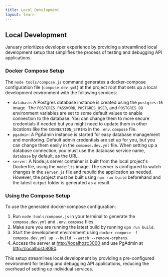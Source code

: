 ```yaml
---
title: Local Development
layout: learn
---
```


## Local Development

January prioritizes developer experience by providing a streamlined local development setup that simplifies the process of testing and debugging API applications.

### Docker Compose Setup

The `node tools/compose.js` command generates a docker-compose configuration file (`compose.dev.yml`) at the project root that sets up a local development environment with the following services:

- `database`: A Postgres database instance is created using the `postgres:16` image. The `POSTGRES_PASSWORD`, `POSTGRES_USER`, and `POSTGRES_DB` environment variables are set to some default values to enable connection to the database. You can change them to more secure credentials if needed but you might need to update them in other locations like the `CONNECTION_STRING` in the `.env.compose` file.
- `pgadmin`: A PgAdmin instance is started for easy database management and monitoring. Default admin credentials are set up for you, but you can change them easily in the `compose.dev.yml` file. When setting up a database connection, you must use the database service name, `database` by default, as the URL.
- `server`: A Node.js server container is built from the local project's Dockerfile, using the `node:lts` image. The server is configured to watch changes in the `server.js` file and rebuild the application as needed. However, the project must be built using `npm run build` beforehand and the latest `output` folder is generated as a result.

### Using the Compose Setup

To use the generated docker-compose configuration:

1. Run `node tools/compose.js` in your terminal to generate the `compose.dev.yml` and `.env.compose` files.
2. Make sure you are running the latest build by running `npm run build`.
3. Start the development environment using `docker-compose -f compose.dev.yml up --build --watch --remove-orphans`.
4. Access the server at <http://localhost:3000> and use PgAdmin at <http://localhost:8080>.

This setup streamlines local development by providing a pre-configured environment for testing and debugging API applications, reducing the overhead of setting up individual services.
